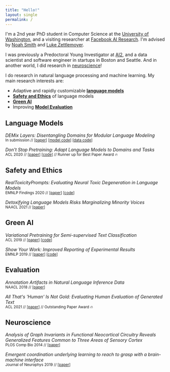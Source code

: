 ```yaml
---
title: "Hello!"
layout: single
permalink: /
---
```


I'm a 2nd year PhD student in Computer Science at the [University of Washington](https://www.cs.washington.edu/), and a visiting researcher at [Facebook AI Research](https://ai.facebook.com/). I'm advised by [Noah Smith](https://nasmith.github.io/) and [Luke Zettlemoyer](https://www.cs.washington.edu/people/faculty/lsz).

I was previously a Predoctoral Young Investigator at [AI2](http://allenai.org), and a data scientist and software engineer in startups in Boston and Seattle. And in another world, I did research in [neuroscience](#neuroscience)!


I do research in natural language processing and machine learning. My main research interests are:

 * <i class="fas fa-wind"></i> Adaptive and rapidly customizable [**language models**](#language-models)
 * <i class="fas fa-shield-alt"></i>  [**Safety and Ethics**](#safety-and-ethics) of language models
 * <i class="fas fa-leaf"></i> [**Green AI**](#efficiency)
 * <i class="fas fa-sort-amount-down"></i> Improving [**Model Evaluation**](#evaluation)

## Language Models

*DEMix Layers: Disentangling Domains for Modular Language Modeling*<br><sup>In submission // [[paper](https://arxiv.org/abs/2108.05036)] [[model code](https://github.com/kernelmachine/demix)] [[data code](https://github.com/kernelmachine/demix-data)]</sup>

*Don't Stop Pretraining: Adapt Language Models to Domains and Tasks*<br><sup>ACL 2020 // [[paper](https://aclanthology.org/2020.acl-main.740/)] [[code](https://github.com/allenai/dont-stop-pretraining)] // Runner up for Best Paper Award 🔥</sup>

## Safety and Ethics

*RealToxicityPrompts: Evaluating Neural Toxic Degeneration in Language Models*
<br><sup>EMNLP Findings 2020 //  [[paper](https://aclanthology.org/2020.findings-emnlp.301/)] [[code](https://github.com/allenai/real-toxicity-prompts)]</sup>

*Detoxifying Language Models Risks Marginalizing Minority Voices*
<br><sup>NAACL 2021 // [[paper](https://aclanthology.org/2021.naacl-main.190/)]</sup>

## Green AI

*Variational Pretraining for Semi-supervised Text Classification*
<br><sup>ACL 2019 // [[paper](https://aclanthology.org/P19-1590/)] [[code](https://github.com/allenai/vampire)]</sup>

*Show Your Work: Improved Reporting of Experimental Results*
<br><sup>EMNLP 2019 // [[paper](https://aclanthology.org/D19-1224/)] [[code](https://github.com/allenai/allentune)]</sup>

## Evaluation


*Annotation Artifacts in Natural Language Inference Data*
<br><sup>NAACL 2018 // [[paper](https://aclanthology.org/N18-2017/)]</sup>

*All That's 'Human' Is Not Gold: Evaluating Human Evaluation of Generated Text*
<br><sup>ACL 2021 // [[paper](https://aclanthology.org/2021.acl-long.565/)] // Outstanding Paper Award 🔥</sup>

## Neuroscience

*Analysis of Graph Invariants in Functional Neocortical Circuitry Reveals Generalized Features Common to Three Areas of Sensory Cortex*
<br><sup> PLOS Comp Bio 2014 // [[paper](https://journals.plos.org/ploscompbiol/article/authors?id=10.1371/journal.pcbi.1003710)]</sup>


*Emergent coordination underlying learning to reach to grasp with a brain-machine interface*
<br><sup>Journal of Neurophys 2019 // [[paper](https://pubmed.ncbi.nlm.nih.gov/29357477)]</sup>
